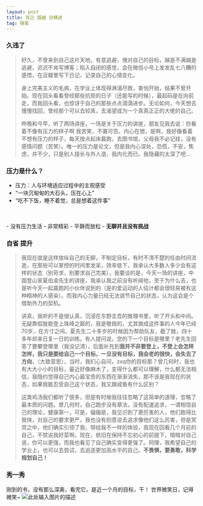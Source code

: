 ```yaml
---
layout: post
title: 克己 超越 日精进
tag: 随笔
---
```


### 久违了

> 好久，不曾来到自己这片天地，有意逃避，愧对自己的目标，越是不满越是逃避，迟迟不肯写博客；陷入自闭的感觉，会在微信小号上发发乱七八糟的感悟，在豆瓣里写下日记，记录自己的心情变化。
> 
> 身上完美主义的毛病，在学业上体现得淋漓尽致，害怕开始，结果不曾开始。现在回头看看曾经那些抗拒的日子（还能写的时候），最起码是在向前走，而我回头看，也惊讶于自己的那些点点滴滴进步。无论如何，今天想去慢慢找回，曾经那个可以去较真，去渴望成为一个真真正正的大佬的自己。
> 
> 昨晚和今早，听了两场讲座，一场是关于压力的讲座，朋友见我去说：你看着不像有压力的样子啊
> 我苦笑，不置可否。内心在想，是啊，我好像看着不想有压力的样子，每天按点起床晨跑，去图书馆，父母我不必记挂，没有感情问题（苦笑）。唯一的压力是论文，但是我内心深处，恐慌，不安，焦虑，并不少，只是别人擅长与外人道，我内化而已。我隐藏的太深了吧...


### 压力是什么？

 - 压力：人与环境适应过程中的主观感受<br/>
 - “一块沉甸甸的大石头，压在心上”<br/>
 - “吃不下饭，睡不着觉，总是想着这件事”
 <br/>
<br/>
 - 没有压力生活
 - 非常精彩
 - 平静而放松
 - <strong>无聊并且没有挑战</strong>

### 自省 提升
> 我现在就是这样放纵自己的无聊，不制定目标，有时不清不楚的任由时间流逝，在那些可以掌控的时间里发呆，效率低下，我承认大多数人多少会有这样的状态（别苛求，别要求自己完美），我要谈的是，今天一场的讲座，中国登山家夏伯渝先生的讲座，我承认我之前没有听闻他，至于为什么去，也是听今天一起晨跑的小伙伴说到的（是的爱运动的人估计都会很轻易被有这种精神的人感染）。而我内心力量已经无法调节自己的状态，认为这会是个借助外力的契机。
> 
> 讲真，我听的不是很认真，沉浸在东野圭吾的推理书里，听了开头和中间。无疑靠假肢能登上珠峰之巅的，我是敬佩的，尤其做成这件事的人今年已经70岁，在方寸之间。夏先生二十多岁的时候因为帮助队友，截了肢，四十多年却来日复一日的训练。有人提问说，您的下一个目标是哪里？老先生回答了要攀登哪里（我没记清），后面补充到<strong>我并不非要登上，不登上会怎样怎样，我只是要给自己一个目标，一旦没有目标，我会老的很快，会失去了方向</strong>，（大致意思），当时，我扪心自问，zxq你的目标那？曾几何时，我也有大大小小的目标，最近好像麻木了，变得什么都可以理解，什么都无法相信，我隐约觉得自己内心最宝贵的东西在渐渐消失，那不该是我现在的状态，如果我能忍受自己这个状态，我又跟咸鱼有什么区别？
> 
> 这类鸡汤我们都听了很多，但是有时候我往往忽略了这简单的道理，忽略了最本质的问题。曾几何时，自己跑步没有章法，没有配速追求，一谓相信自己的理论，健康第一，可是，偏偏是，我见识到了更厉害的人，他们跑得比我快，对自己的要求更严，我也没有刻意说去追求像他们这么厉害，但是冥冥之中，他们确实引领了我，带给我不一样的体验，我现在回看几个月前的自己，不禁说我好菜啊。现在，依旧在保持不忘初心的前提下，暗暗对自己说，你可以更强，而我也看见了自己确实变得更强了。同理，我希望自己的学业上，也可以去尝试，去追逐更加高水平的自己。<strong>不畏惧，要勇敢，科学规划自己！</strong>

### 秀一秀
刚到的书，没有那么深奥，看完它，是近一个月的目标，干！ 世界微笑日，记得微笑~
![此处输入图片的描述][1]

 
 


  [1]: https://blog-1258233124.cos.ap-beijing.myqcloud.com/%E5%B0%8F%E7%81%B0.jpg